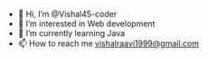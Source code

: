 - 👋 Hi, I’m @Vishal45-coder
- 👀 I’m interested in Web development
- 🌱 I’m currently learning Java
- 📫 How to reach me vishalraavi1999@gmail.com

<!---
Vishal45-coder/Vishal45-coder is a ✨ special ✨ repository because its `README.md` (this file) appears on your GitHub profile.
You can click the Preview link to take a look at your changes.
--->

